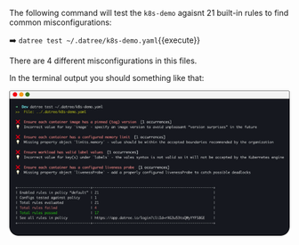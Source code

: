 
The following command will test the `k8s-demo` agaisnt 21 built-in rules to find common misconfigurations:

➡️  `datree test ~/.datree/k8s-demo.yaml`{{execute}}

There are 4 different misconfigurations in this files.  

In the terminal output you should something like that:

![demo output](./assets/demo-output.png)
